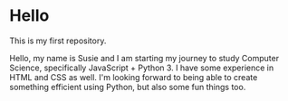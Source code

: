 # Hello
This is my first repository.

Hello, my name is Susie and I am starting my journey to study Computer Science, specifically JavaScript + Python 3. I have some experience in HTML and CSS as well. I'm looking forward to being able to create something efficient using Python, but also some fun things too. 
